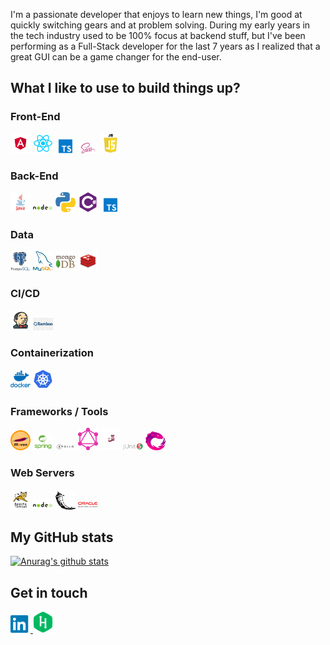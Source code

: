 <p>
I'm a passionate developer that enjoys to learn new things, I'm good at quickly switching gears and at problem solving. During my early years in the tech industry used to be 100% focus at backend stuff, but I've been performing as a Full-Stack developer for the last 7 years as I realized that a great GUI can be a game changer for the end-user.
</p>

## What I like to use to build things up? 

<div>

### Front-End
<div class="tech-container">
    <img src="./media/angular.png" width="32px">
    <img src="./media/react.png" width="32px">
    <img src="./media/ts.png" width="32px">
    <img src="./media/sass.png" width="32px">
    <img src="./media/js.png" width="32px">
</div>

### Back-End
<div class="tech-container">
    <img src="./media/java.png" width="32px">
    <img src="./media/node.png" width="32px">
    <img src="./media/python.png" width="32px">
    <img src="./media/c-sharp.png" width="32px">
    <img src="./media/ts.png" width="32px">
</div>

### Data
<div class="tech-container">
    <img src="./media/postgres.png" width="32px">
    <img src="./media/mysql.png" width="32px">
    <img src="./media/mongo.png" width="32px">
    <img src="./media/redis.png" width="32px">
</div>

### CI/CD
<div class="tech-container">
    <img src="./media/jenkins.png" width="32px">
    <img src="./media/bamboo.png" width="32px">
</div>

### Containerization
<div class="tech-container">
    <img src="./media/docker.png" width="32px">
    <img src="./media/kubernetes.png" width="32px">
</div>

### Frameworks / Tools
<div class="tech-container">
    <img src="./media/maven.png" width="32px">
    <img src="./media/spring.png" width="32px">
    <img src="./media/apollo.png" width="32px">
    <img src="./media/graphql.png" width="32px">
    <img src="./media/jest.png" width="32px">
    <img src="./media/junit.png" width="32px">
    <img src="./media/rxjs.png" width="32px">
</div>

### Web Servers
<div class="tech-container">
    <img src="./media/tomcat.png" width="32px">
    <img src="./media/node.png" width="32px">
    <img src="./media/flask.png" width="32px">
    <img src="./media/weblogic.png" width="32px">
</div>
</div>

## My GitHub stats

[![Anurag's github stats](https://github-readme-stats.vercel.app/api?username=idcodeoverflow&count_private=true&show_icons=true&theme=transparent&hide=issues)](https://github.com/anuraghazra/github-readme-stats)

## Get in touch
<div>
    <a href="https://www.linkedin.com/in/david-israel-garc%C3%ADa-alc%C3%A1zar-4825a554/">
        <img src="./media/linkedin.png" alt="David's LinkedIn" width="32px">
    </a>
    <a href="https://www.hackerrank.com/idcodeoverflow">
        <img src="./media/hackerrank.png" alt="David's HackerRank profile" width="32px">
    </a>
</div>
